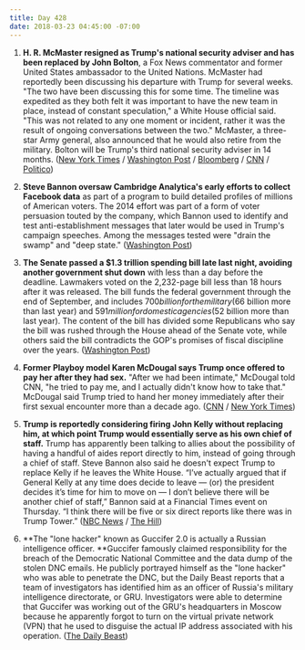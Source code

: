 ```yaml
---
title: Day 428
date: 2018-03-23 04:45:00 -07:00
---
```


1. **H. R. McMaster resigned as Trump's national security adviser and has been replaced by John Bolton**, a Fox News commentator and former United States ambassador to the United Nations. McMaster had reportedly been discussing his departure with Trump for several weeks. "The two have been discussing this for some time. The timeline was expedited as they both felt it was important to have the new team in place, instead of constant speculation," a White House official said. "This was not related to any one moment or incident, rather it was the result of ongoing conversations between the two." McMaster, a three-star Army general, also announced that he would also retire from the military. Bolton will be Trump's third national security adviser in 14 months. ([New York Times](https://www.nytimes.com/2018/03/22/us/politics/hr-mcmaster-trump-bolton.html) / [Washington Post](https://www.washingtonpost.com/world/national-security/trump-names-former-ambassador-john-bolton-as-his-new-national-security-adviser/2018/03/22/aa1d19e6-2e20-11e8-8ad6-fbc50284fce8_story.html) / [Bloomberg](https://www.bloomberg.com/news/articles/2018-03-22/trump-replaces-mcmaster-with-bolton-as-national-security-adviser) / [CNN](https://www.cnn.com/2018/03/22/politics/trump-replace-national-security-adviser-mcmaster-bolton/index.html) / [Politico](https://www.politico.com/story/2018/03/22/john-bolton-national-security-adviser-hr-mcmaster-trump-481721))

2. **Steve Bannon oversaw Cambridge Analytica's early efforts to collect Facebook data** as part of a program to build detailed profiles of millions of American voters. The 2014 effort was part of a form of voter persuasion touted by the company, which Bannon used to identify and test anti-establishment messages that later would be used in Trump's campaign speeches. Among the messages tested were "drain the swamp" and "deep state." ([Washington Post](https://www.washingtonpost.com/politics/bannon-oversaw-cambridge-analyticas-collection-of-facebook-data-according-to-former-employee/2018/03/20/8fb369a6-2c55-11e8-b0b0-f706877db618_story.html))

3. **The Senate passed a $1.3 trillion spending bill late last night, avoiding another government shut down** with less than a day before the deadline. Lawmakers voted on the 2,232-page bill less than 18 hours after it was released. The bill funds the federal government through the end of September, and includes $700 billion for the military ($66 billion more than last year) and $591 million for domestic agencies ($52 billion more than last year). The content of the bill has divided some Republicans who say the bill was rushed through the House ahead of the Senate vote, while others said the bill contradicts the GOP's promises of fiscal discipline over the years. ([Washington Post](https://www.washingtonpost.com/powerpost/house-prepares-for-rapid-vote-today-on-jam-packed-13-trillion-spending-deal/2018/03/22/2074fe7e-2dd6-11e8-8688-e053ba58f1e4_story.html?utm_term=.84c6ad3653a0))

4. **Former Playboy model Karen McDougal says Trump once offered to pay her after they had sex.** "After we had been intimate," McDougal told CNN, "he tried to pay me, and I actually didn't know how to take that." McDougal said Trump tried to hand her money immediately after their first sexual encounter more than a decade ago. ([CNN](https://www.cnn.com/2018/03/22/politics/karen-mcdougal-donald-trump/index.html) / [New York Times](https://www.nytimes.com/2018/03/22/us/politics/karen-mcdougal-interview.html))

5. **Trump is reportedly considering firing John Kelly without replacing him, at which point Trump would essentially serve as his own chief of staff.** Trump has apparently been talking to allies about the possibility of having a handful of aides report directly to him, instead of going through a chief of staff. Steve Bannon also said he doesn't expect Trump to replace Kelly if he leaves the White House. “I’ve actually argued that if General Kelly at any time does decide to leave — (or) the president decides it’s time for him to move on — I don’t believe there will be another chief of staff,” Bannon said at a Financial Times event on Thursday. “I think there will be five or six direct reports like there was in Trump Tower.” ([NBC News](https://www.nbcnews.com/politics/donald-trump/amid-white-house-turmoil-trump-mused-about-life-without-chief-n859301) / [The Hill](http://thehill.com/blogs/blog-briefing-room/379832-bannon-if-kelly-leaves-white-house-trump-wont-replace-him))

6. **The "lone hacker" known as Guccifer 2.0 is actually a Russian intelligence officer. **Guccifer famously claimed responsibility for the breach of the Democratic National Committee and the data dump of the stolen DNC emails. He publicly portrayed himself as the "lone hacker" who was able to penetrate the DNC, but the Daily Beast reports that a team of investigators has identified him as an officer of Russia's military intelligence directorate, or GRU. Investigators were able to determine that Guccifer was working out of the GRU's headquarters in Moscow because he apparently forgot to turn on the virtual private network (VPN) that he used to disguise the actual IP address associated with his operation. ([The Daily Beast](https://www.thedailybeast.com/exclusive-lone-dnc-hacker-guccifer-20-slipped-up-and-revealed-he-was-a-russian-intelligence-officer))